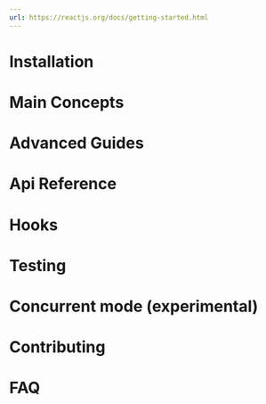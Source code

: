 ```yaml
---
url: https://reactjs.org/docs/getting-started.html
---
```


# Installation
# Main Concepts
# Advanced Guides
# Api Reference
# Hooks
# Testing
# Concurrent mode (experimental)
# Contributing
# FAQ
